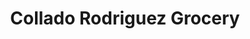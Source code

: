 ---
title: "Collado Rodriguez Grocery"
url: /trenton/collado-rodriguez-grocery/
shop: convenience
---